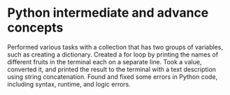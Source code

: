 # Python intermediate and advance concepts

Performed various tasks with a collection that has two groups of variables, such as creating a dictionary.
Created a for loop by printing the names of different fruits in the terminal each on a separate line.
Took a value, converted it, and printed the result to the terminal with a text description using string concatenation.
Found and fixed some errors in Python code, including syntax, runtime, and logic errors.
